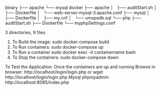 binary
├── apache
└── mysql
docker
├── apache
│   ├── auditStart.sh
│   ├── Dockerfile
│   └── web-server-mysql-3.apache.conf
├── mysql
│   ├── Dockerfile
│   ├── my.cnf
│   └── umspsdb.sql
└── php
    ├── auditStart.sh
    ├── Dockerfile
    └── myphpSettings.conf

3 directories, 9 files

1. To Build the image: 
sudo docker-compose build
2. To Run containers:
sudo docker-compose up
3. To Run a container
sudo docker exec -it containername bash
4. To Stop the containers:
sudo docker-compose down
    
To Test the Application:
Once the containers are up and running
Browse in browser: http://localhost/login/login.php or wget http://localhost/login/login.php
Mysql phpmyadmin: http://localhost:8085/index.php

    
    
 

